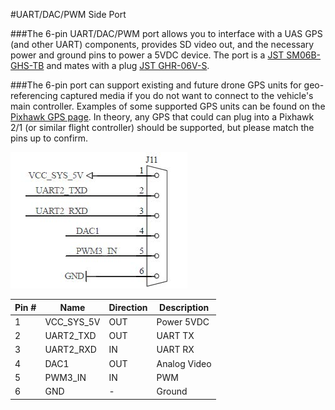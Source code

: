 #UART/DAC/PWM Side Port

###The 6-pin UART/DAC/PWM port allows you to interface with a UAS GPS (and other UART) components, provides SD video out, and the necessary power and ground pins to power a 5VDC device.  The port is a [JST SM06B-GHS-TB](http://tinyurl.com/hrlfyu8) and mates with a plug [JST GHR-06V-S](http://www.digikey.com/product-detail/en/jst-sales-america-inc/GHR-06V-S/455-1596-ND/807818).

###The 6-pin port can support existing and future drone GPS units for geo-referencing captured media if you do not want to connect to the vehicle's main controller. Examples of some supported GPS units can be found on the [Pixhawk GPS page](https://pixhawk.org/peripherals/sensors/gps). In theory, any GPS that could can plug into a Pixhawk 2/1 (or similar flight controller) should be supported, but please match the pins up to confirm.

![](/assets/uart_dac_pwm.jpg)

| Pin #    | Name                | Direction    | Description          |
|----------|---------------------|--------------|----------------------|
|    1     | VCC_SYS_5V          | OUT          | Power 5VDC               |
|    2     | UART2_TXD           | OUT          | UART TX|
|    3     | UART2_RXD           | IN           | UART RX|
|    4     | DAC1                | OUT          | Analog Video            |
|    5     | PWM3_IN             | IN           | PWM|
|    6     | GND                 | -            | Ground |

